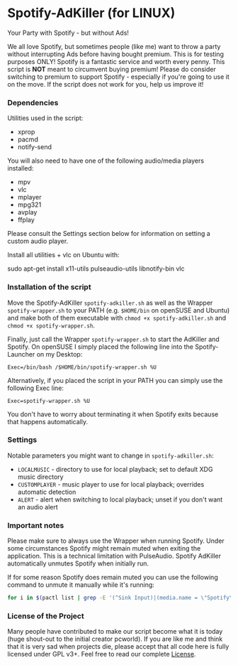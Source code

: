 # Spotify-AdKiller (for LINUX)

Your Party with Spotify - but without Ads!

We all love Spotify, but sometimes people (like me) want to throw a party without interrupting Ads before having bought premium. This is for testing purposes ONLY! Spotify is a fantastic service and worth every penny. This script is **NOT** meant to circumvent buying premium! Please do consider switching to premium to support Spotify - especially if you're going to use it on the move. If the script does not work for you, help us improve it!

### Dependencies

Utilities used in the script:

  - xprop
  - pacmd
  - notify-send

You will also need to have one of the following audio/media players installed:

  - mpv
  - vlc
  - mplayer
  - mpg321
  - avplay
  - ffplay
  
Please consult the Settings section below for information on setting a custom audio player.

Install all utilities + vlc on Ubuntu with:

   sudo apt-get install x11-utils pulseaudio-utils libnotify-bin vlc


### Installation of the script

Move the Spotify-AdKiller `spotify-adkiller.sh` as well as the Wrapper `spotify-wrapper.sh` to your PATH (e.g. `$HOME/bin` on openSUSE and Ubuntu) and make both of them executable with `chmod +x spotify-adkiller.sh` and `chmod +x spotify-wrapper.sh`.

Finally, just call the Wrapper `spotify-wrapper.sh` to start the AdKiller and Spotify. On openSUSE I simply placed the following line into the Spotify-Launcher on my Desktop:

    Exec=/bin/bash /$HOME/bin/spotify-wrapper.sh %U

Alternatively, if you placed the script in your PATH you can simply use the following Exec line:

    Exec=spotify-wrapper.sh %U

You don't have to worry about terminating it when Spotify exits because that happens automatically.

### Settings

Notable parameters you might want to change in `spotify-adkiller.sh`:

 - `LOCALMUSIC` - directory to use for local playback; set to default XDG music directory
 - `CUSTOMPLAYER` - music player to use for local playback; overrides automatic detection
 - `ALERT` - alert when switching to local playback; unset if you don't want an audio alert

### Important notes

Please make sure to always use the Wrapper when running Spotify. Under some circumstances Spotify might remain muted when exiting the application. This is a technical limitation with PulseAudio. Spotify AdKiller automatically unmutes Spotify when initially run.

If for some reason Spotify does remain muted you can use the following command to unmute it manually while it's running:

```bash
for i in $(pactl list | grep -E '(^Sink Input)|(media.name = \"Spotify\"$)' | cut -d \# -f2 | grep -v Spotify); do pactl set-sink-input-mute "$i" no; done
```

### License of the Project

Many people have contributed to make our script become what it is today (huge shout-out to the initial creator pcworld). If you are like me and think that it is very sad when projects die, please accept that all code here is fully licensed under GPL v3+. Feel free to read our complete [License](https://github.com/SecUpwN/Spotify-AdKiller/blob/master/LICENSE).
